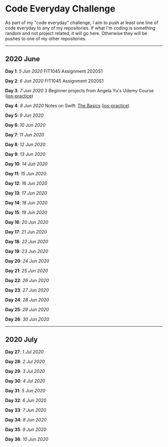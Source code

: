 # Code Everyday Challenge
As part of my "code everyday" challenge, I aim to push at least one line of code everyday to any of my repositories. If what I'm coding is something random and not project related, it will go here. Otherwise they will be pushes to one of my other repositories.

-----------

## 2020 June

**Day 1**: _5 Jun 2020_ FIT1045 Assignment 2020S1

**Day 2**: _6 Jun 2020_ FIT1045 Assignment 2020S1

**Day 3**: _7 Jun 2020_ 3 Beginner projects from Angela Yu's Udemy Course ([ios-practice](https://github.com/JasmineEllaine/ios-practice))

**Day 4**: _8 Jun 2020_ Notes on Swift: [The Basics](https://docs.swift.org/swift-book/LanguageGuide/TheBasics.html) ([ios-practice](https://github.com/JasmineEllaine/ios-practice/commit/b32cc0070191041395362216123bba648d271785))

**Day 5**: _9 Jun 2020_

**Day 6**: _10 Jun 2020_

**Day 7**: _11 Jun 2020_

**Day 8**: _12 Jun 2020_

**Day 9**: _13 Jun 2020_

**Day 10**: _14 Jun 2020_

**Day 11**: _15 Jun 2020_

**Day 12**: _16 Jun 2020_

**Day 13**: _17 Jun 2020_

**Day 14**: _18 Jun 2020_

**Day 15**: _19 Jun 2020_

**Day 16**: _20 Jun 2020_

**Day 17**: _21 Jun 2020_

**Day 18**: _22 Jun 2020_

**Day 19**: _23 Jun 2020_

**Day 20**: _24 Jun 2020_

**Day 21**: _25 Jun 2020_

**Day 22**: _26 Jun 2020_

**Day 23**: _27 Jun 2020_

**Day 24**: _28 Jun 2020_

**Day 25**: _29 Jun 2020_

**Day 26**: _30 Jun 2020_

-----------

## 2020 July

**Day 27**: _1 Jul 2020_ 

**Day 28**: _2 Jul 2020_

**Day 29**: _3 Jul 2020_

**Day 30**: _4 Jul 2020_

**Day 31**: _5 Jun 2020_

**Day 32**: _6 Jun 2020_

**Day 33**: _7 Jun 2020_

**Day 34**: _8 Jun 2020_

**Day 35**: _9 Jun 2020_

**Day 36**: _10 Jun 2020_
